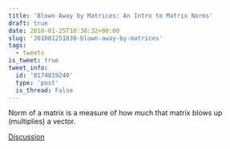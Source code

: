 ```yaml
---
title: 'Blown Away by Matrices: An Intro to Matrix Norms'
draft: true
date: 2010-01-25T10:38:32+00:00
slug: '201001251038-blown-away-by-matrices'
tags:
  - tweets
is_tweet: true
tweet_info:
  id: '8174819240'
  type: 'post'
  is_thread: False
---
```




Norm of a matrix is a measure of how much that matrix blows up (multiplies) a vector.

[Discussion](https://x.com/sytelus/status/8174819240)
